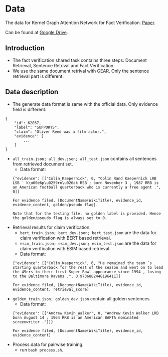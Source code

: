 # Data
The data for Kernel Graph Attention Network for Fact Verification. [Paper](https://arxiv.org/pdf/1910.09796.pdf).

Can be found at [Google Drive](https://drive.google.com/open?id=1cv9dfYN_dF8GyILFbON6IUB-iU3nsNLp).


## Introduction
* The fact verification shared task contains three steps: Document Retrieval, Sentence Retrival and Fact Verification.
* We use the same document retrival with GEAR. Only the sentence retrieval part is different.


## Data description
* The generate data format is same with the official data. Only evidence field is different.
```
{
    "id": 62037,
    "label": "SUPPORTS",
    "claim": "Oliver Reed was a film actor.",
    "evidence": [
        ...
    ]
}
```
* ``all_train.json; all_dev.json; all_test.json`` contains all sentences from retrieved document set.
	* Data format:
	```
	{"evidence": [["Colin_Kaepernick", 0, "Colin Rand Kaepernick LRB LSB ` k\u00e6p\u0259rn\u026ak RSB ; born November 3 , 1987 RRB is an American football quarterback who is currently a free agent .", 0]]
	```
	```
	For evidence filed, [DocumentName(WikiTitle), evidence_id, evidence_content, golden/pseudo flag].
	```
	```
	Note that for the testing file, no golden label is provided. Hence the golden/pseudo flag is always set to 0.
	```
* Retrieval results for claim verification.
	* ``bert_train.json; bert_dev.json; bert_test.json`` are the data for claim verification with BERT based retrieval. 
	* ``esim_train.json; esim_dev.json; esim_test.json`` are the data for claim verification with ESIM based retrieval.
	* Data format:
	```
	{"evidence": [["Colin_Kaepernick", 6, "He remained the team `s starting quarterback for the rest of the season and went on to lead the 49ers to their first Super Bowl appearance since 1994 , losing to the Baltimore Ravens .", 0.9736882448196411]]
	```
	```
	For evidence filed, [DocumentName(WikiTitle), evidence_id, evidence_content, retrieval_score]
	```
* ``golden_train.json; golden_dev.json`` contain all golden sentences
	* Data format:
	```
	{"evidence": [["Andrew_Kevin_Walker", 0, "Andrew Kevin Walker LRB born August 14 , 1964 RRB is an American BAFTA nominated screenwriter ."]]}
	```
	```
	For evidence filed, [DocumentName(WikiTitle), evidence_id, evidence_content]
	```
* Process data for pairwise training.
	* run ``bash process.sh``.
